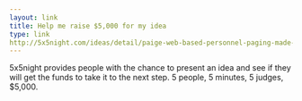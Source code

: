 ```yaml
---
layout: link
title: Help me raise $5,000 for my idea
type: link
http://5x5night.com/ideas/detail/paige-web-based-personnel-paging-made-easy1
---
```


5x5night provides people with the chance to present an idea and see if they will get the funds to take it to the next step. 5 people, 5 minutes, 5 judges, $5,000.
